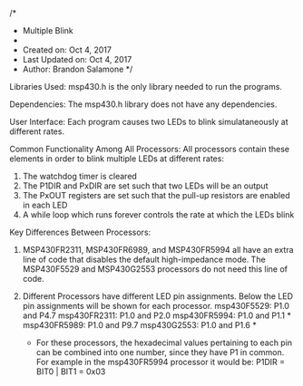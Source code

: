 /*
 * Multiple Blink
 *
 *  Created on: Oct 4, 2017
 *  Last Updated on: Oct 4, 2017
 *  Author: Brandon Salamone
 */

Libraries Used:
 msp430.h is the only library needed to run the programs.

Dependencies:
The msp430.h library does not have any dependencies.

User Interface:
Each program causes two LEDs to blink simulataneously at different rates.

Common Functionality Among All Processors:
All processors contain these elements in order to blink multiple LEDs at different rates:
 1. The watchdog timer is cleared
 2. The P1DIR and PxDIR are set such that two LEDs will be an output
 3. The PxOUT registers are set such that the pull-up resistors are enabled in each LED
 4. A while loop which runs forever controls the rate at which the LEDs blink  

Key Differences Between Processors:
 1. MSP430FR2311, MSP430FR6989, and MSP430FR5994 all have an extra line of code that disables the default high-impedance mode. The MSP430F5529 and
    MSP430G2553 processors do not need this line of code. 

 2. Different Processors have different LED pin assignments. Below the LED pin assignments will be shown for each processor.
    msp430F5529: P1.0 and P4.7
    msp430FR2311: P1.0 and P2.0
    msp430FR5994: P1.0 and P1.1 *
    msp430FR5989: P1.0 and P9.7
    msp430G2553: P1.0 and P1.6 *
    
    * For these processors, the hexadecimal values pertaining to each pin can be combined into one number, since they have P1 in common.
      For example in the msp430FR5994 processor it would be: P1DIR = BIT0 | BIT1 = 0x03 

   
